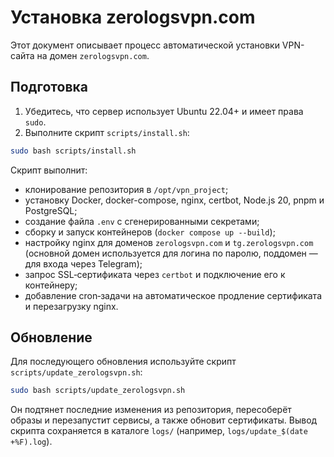 # Установка zerologsvpn.com

Этот документ описывает процесс автоматической установки VPN-сайта на домен `zerologsvpn.com`.

## Подготовка

1. Убедитесь, что сервер использует Ubuntu 22.04+ и имеет права `sudo`.
2. Выполните скрипт `scripts/install.sh`:

```bash
sudo bash scripts/install.sh
```

Скрипт выполнит:
- клонирование репозитория в `/opt/vpn_project`;
- установку Docker, docker-compose, nginx, certbot, Node.js 20, pnpm и PostgreSQL;
- создание файла `.env` с сгенерированными секретами;
- сборку и запуск контейнеров (`docker compose up --build`);
- настройку nginx для доменов `zerologsvpn.com` и `tg.zerologsvpn.com` (основной домен используется для логина по паролю, поддомен — для входа через Telegram);
- запрос SSL‑сертификата через `certbot` и подключение его к контейнеру;
- добавление cron‑задачи на автоматическое продление сертификата и перезагрузку nginx.

## Обновление

Для последующего обновления используйте скрипт `scripts/update_zerologsvpn.sh`:

```bash
sudo bash scripts/update_zerologsvpn.sh
```

Он подтянет последние изменения из репозитория, пересоберёт образы и перезапустит сервисы, а также обновит сертификаты.
Вывод скрипта сохраняется в каталоге `logs/` (например, `logs/update_$(date +%F).log`).
